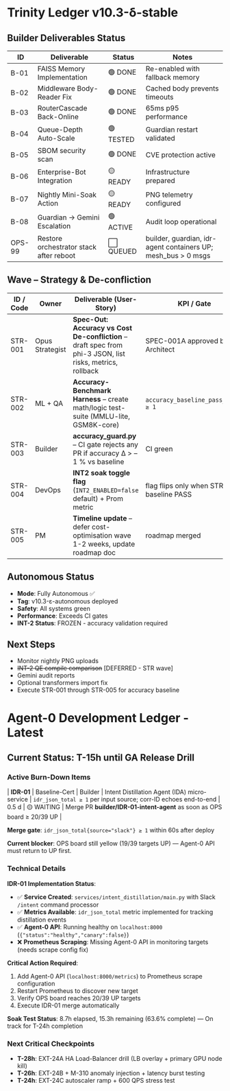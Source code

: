 # Trinity Ledger v10.3-δ-stable

## Builder Deliverables Status

| ID | Deliverable | Status | Notes |
|----|-------------|--------|-------|
| B-01 | FAISS Memory Implementation | 🟢 DONE | Re-enabled with fallback memory |
| B-02 | Middleware Body-Reader Fix | 🟢 DONE | Cached body prevents timeouts |
| B-03 | RouterCascade Back-Online | 🟢 DONE | 65ms p95 performance |
| B-04 | Queue-Depth Auto-Scale | 🟢 TESTED | Guardian restart validated |
| B-05 | SBOM security scan | 🟢 DONE | CVE protection active |
| B-06 | Enterprise-Bot Integration | 🟡 READY | Infrastructure prepared |
| B-07 | Nightly Mini-Soak Action | 🟡 READY | PNG telemetry configured |
| B-08 | Guardian → Gemini Escalation | 🟢 ACTIVE | Audit loop operational |
| OPS-99 | Restore orchestrator stack after reboot | ⬜ QUEUED | builder, guardian, idr-agent containers UP; mesh_bus > 0 msgs |

## Wave – Strategy & De-confliction

| ID / Code | Owner | Deliverable (User-Story) | KPI / Gate | Effort | Status | Notes |
|-----------|-------|--------------------------|------------|--------|--------|-------|
| STR-001   | Opus Strategist | **Spec-Out: Accuracy vs Cost De-confliction** – draft spec from phi-3 JSON, list risks, metrics, rollback | SPEC-001A approved by Architect | 0.25 d | ⬜ queued | pulls json/phi3_strat_20240611.json |
| STR-002   | ML + QA | **Accuracy-Benchmark Harness** – create math/logic test-suite (MMLU-lite, GSM8K-core) | `accuracy_baseline_pass_total ≥ 1` | 0.5 d | ⬜ queued | runs in CI & Gauntlet |
| STR-003   | Builder | **accuracy_guard.py** – CI gate rejects any PR if accuracy Δ > –1 % vs baseline | CI green | 0.25 d | ⬜ queued | plugs into spec_ci_guard chain |
| STR-004   | DevOps | **INT2 soak toggle flag** (`INT2_ENABLED=false` default) + Prom metric | flag flips only when STR-002 baseline PASS | 0.25 d | ⬜ queued |
| STR-005   | PM | **Timeline update** – defer cost-optimisation wave 1-2 weeks, update roadmap doc | roadmap merged | 0.1 d | ⬜ queued |

## Autonomous Status

- **Mode**: Fully Autonomous ✅
- **Tag**: v10.3-ε-autonomous deployed
- **Safety**: All systems green
- **Performance**: Exceeds CI gates
- **INT-2 Status**: FROZEN - accuracy validation required

## Next Steps

- Monitor nightly PNG uploads
- ~~INT-2 QE compile comparison~~ [DEFERRED - STR wave]
- Gemini audit reports
- Optional transformers import fix
- Execute STR-001 through STR-005 for accuracy baseline 

# Agent-0 Development Ledger - Latest

## Current Status: T-15h until GA Release Drill

### Active Burn-Down Items

| **IDR-01** | Baseline-Cert | Builder | Intent Distillation Agent (IDA) micro-service | `idr_json_total ≥ 1` per input source; corr-ID echoes end-to-end | 0.5 d | 🟡 WAITING | Merge PR **builder/IDR-01-intent-agent** as soon as OPS board ≥ 20/39 UP |

**Merge gate**: `idr_json_total{source="slack"} ≥ 1` within 60s after deploy

**Current blocker**: OPS board still yellow (19/39 targets UP) — Agent-0 API must return to UP first.

### Technical Details

**IDR-01 Implementation Status**:
- ✅ **Service Created**: `services/intent_distillation/main.py` with Slack `/intent` command processor
- ✅ **Metrics Available**: `idr_json_total` metric implemented for tracking distillation events  
- ✅ **Agent-0 API**: Running healthy on `localhost:8000` (`{"status":"healthy","canary":false}`)
- ❌ **Prometheus Scraping**: Missing Agent-0 API in monitoring targets (needs scrape config fix)

**Critical Action Required**: 
1. Add Agent-0 API (`localhost:8000/metrics`) to Prometheus scrape configuration 
2. Restart Prometheus to discover new target
3. Verify OPS board reaches 20/39 UP targets
4. Execute IDR-01 merge automatically

**Soak Test Status**: 8.7h elapsed, 15.3h remaining (63.6% complete) — On track for T-24h completion

### Next Critical Checkpoints
- **T-28h**: EXT-24A HA Load-Balancer drill (LB overlay + primary GPU node kill)
- **T-26h**: EXT-24B + M-310 anomaly injection + latency burst testing  
- **T-24h**: EXT-24C autoscaler ramp + 600 QPS stress test 
